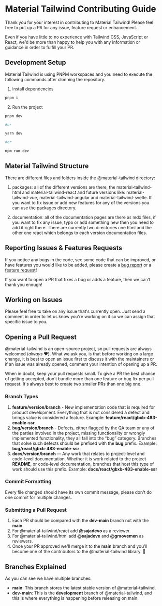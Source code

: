# Material Tailwind Contributing Guide

Thank you for your interest in contributing to Material Tailwind! Please feel free to put up a PR for any issue, feature request or enhancement.

Even if you have little to no experience with Tailwind CSS, JavaScript or React, we'd be more than happy to help you with any information or guidance in order to fulfill your PR.

## Development Setup

Material Tailwind is using PNPM workspaces and you need to execute the following commands after clonning the repository.

1. Install dependencies

```bash
pnpm i
```

2. Run the project

```bash
pnpm dev

#or

yarn dev

#or

npm run dev
```

## Material Tailwind Structure

There are different files and folders inside the @material-tailwind directory:

1. packages: all of the different versions are there, the material-tailwind-html and material-tailwind-react and future versions like: material-tailwind-vue, material-tailwind-angular and material-tailwind-svelte. If you want to fix issue or add new features for any of the versions you can use the packages directory.

2. documentation: all of the documentation pages are there as mdx files, if you want to fix any issue, typo or add something new then you need to add it right there. There are currently two directories one html and the other one react which belongs to each version documentation files.

## Reporting Issues & Features Requests

If you notice any bugs in the code, see some code that can be improved, or have features you would like to be added, please create a [bug report](https://github.com/creativetimofficial/material-tailwind/issues/new?template=bug-report---.md) or a [feature request](https://github.com/creativetimofficial/material-tailwind/issues/new?template=feature-request---.md)!

If you want to open a PR that fixes a bug or adds a feature, then we can't thank you enough!

## Working on Issues

Please feel free to take on any issue that's currently open. Just send a comment in order to let us know you're working on it so we can assign that specific issue to you.

## Opening a Pull Request

@material-tailwind is an open-source project, so pull requests are always welcomed (_always_ ❤️).
What we ask you, is that before working on a large change, it is best to open an issue first to discuss it with the maintainers or if an issue was already opened, comment your intention of opening up a PR.

When in doubt, keep your pull requests small. To give a PR the best chance of getting accepted, don't bundle more than one feature or bug fix per pull request. It's always best to create two smaller PRs than one big one.

### Branch Types

1. **feature/version/branch** - New implementation code that is required for product development. Everything that is not considered a defect and brings value is considered a feature. Example: **feature/react/gbxb-483-enable-ssr**
2. **bug/version/branch** - Defects, either flagged by the QA team or any of the parties involved in the project, missing functionality or wrongly implemented functionality, they all fall into the “bug” category. Branches that solve such defects should be prefixed with the **bug** prefix. Example: **bug/react/gbxb-483-enable-ssr**
3. **docs/version/branch** — Any work that relates to project-level and code-level documentation. Whether it is work related to the project **README**, or code-level documentation, branches that host this type of work should use this prefix. Example: **docs/react/gbxb-483-enable-ssr**

### Commit Formatting

Every file changed should have its own commit message, please don't do one commit for multiple changes.

### Submitting a Pull Request

1. Each PR should be compared with the **dev-main** branch not with the **main**.
2. For @material-tailwind/react add **@sajadevo** as a reviewer.
3. For @material-tailwind/html add **@sajadevo** and **@groovemen** as reviewers.
4. Once your PR approved we'll merge it to the **main** branch and you'll become one of the contributors to the @material-tailwind library. 🥳

## Branches Explained

As you can see we have multiple branches:

- **main**: This branch stores the latest stable version of @material-tailwind.
- **dev-main**: This is the **development** branch of @material-tailwind, and this is where everything is happening before releasing on main
